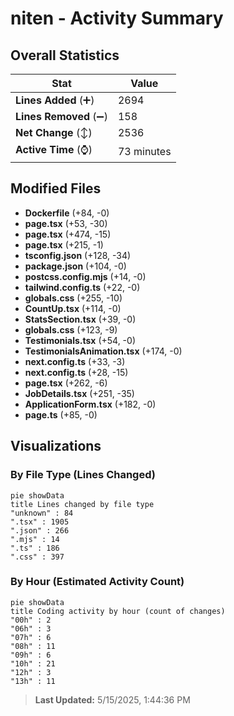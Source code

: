 # niten - Activity Summary 

## Overall Statistics

| Stat                   | Value                                                             |
| ---------------------- | ----------------------------------------------------------------- |
| **Lines Added** (➕)   | 2694                                          |
| **Lines Removed** (➖) | 158                                        |
| **Net Change** (↕)    | 2536                |
| **Active Time** (⌚)   | 73 minutes |


## Modified Files
- **Dockerfile** (+84, -0)
- **page.tsx** (+53, -30)
- **page.tsx** (+474, -15)
- **page.tsx** (+215, -1)
- **tsconfig.json** (+128, -34)
- **package.json** (+104, -0)
- **postcss.config.mjs** (+14, -0)
- **tailwind.config.ts** (+22, -0)
- **globals.css** (+255, -10)
- **CountUp.tsx** (+114, -0)
- **StatsSection.tsx** (+39, -0)
- **globals.css** (+123, -9)
- **Testimonials.tsx** (+54, -0)
- **TestimonialsAnimation.tsx** (+174, -0)
- **next.config.ts** (+33, -3)
- **next.config.ts** (+28, -15)
- **page.tsx** (+262, -6)
- **JobDetails.tsx** (+251, -35)
- **ApplicationForm.tsx** (+182, -0)
- **page.ts** (+85, -0)

## Visualizations

### By File Type (Lines Changed)

```mermaid
pie showData
title Lines changed by file type
"unknown" : 84
".tsx" : 1905
".json" : 266
".mjs" : 14
".ts" : 186
".css" : 397
```

### By Hour (Estimated Activity Count)

```mermaid
pie showData
title Coding activity by hour (count of changes)
"00h" : 2
"06h" : 3
"07h" : 6
"08h" : 11
"09h" : 6
"10h" : 21
"12h" : 3
"13h" : 11
```


> **Last Updated:** 5/15/2025, 1:44:36 PM